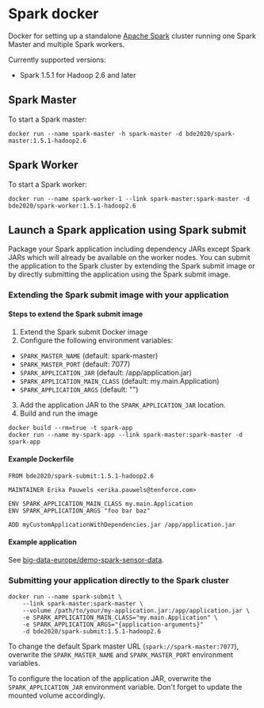 # Spark docker

Docker for setting up a standalone [Apache Spark](http://spark.apache.org/) cluster running one Spark Master and multiple Spark workers.

Currently supported versions:
- Spark 1.5.1 for Hadoop 2.6 and later

## Spark Master
To start a Spark master:

    docker run --name spark-master -h spark-master -d bde2020/spark-master:1.5.1-hadoop2.6

## Spark Worker
To start a Spark worker:

    docker run --name spark-worker-1 --link spark-master:spark-master -d bde2020/spark-worker:1.5.1-hadoop2.6

## Launch a Spark application using Spark submit
Package your Spark application including dependency JARs except Spark JARs which will already be available on the worker nodes. You can submit the application to the Spark cluster by extending the Spark submit image or by directly submitting the application using the Spark submit image. 

### Extending the Spark submit image with your application

#### Steps to extend the Spark submit image
1. Extend the Spark submit Docker image
2. Configure the following environment variables:
  * `SPARK_MASTER_NAME` (default: spark-master)
  * `SPARK_MASTER_PORT` (default: 7077)
  * `SPARK_APPLICATION_JAR` (default: /app/application.jar)
  * `SPARK_APPLICATION_MAIN_CLASS` (default: my.main.Application)
  * `SPARK_APPLICATION_ARGS` (default: "")
3. Add the application JAR to the `SPARK_APPLICATION_JAR` location.
4. Build and run the image
```
docker build --rm=true -t spark-app
docker run --name my-spark-app --link spark-master:spark-master -d spark-app
```

#### Example Dockerfile
```
FROM bde2020/spark-submit:1.5.1-hadoop2.6

MAINTAINER Erika Pauwels <erika.pauwels@tenforce.com>

ENV SPARK_APPLICATION_MAIN_CLASS my.main.Application
ENV SPARK_APPLICATION_ARGS "foo bar baz"

ADD myCustomApplicationWithDependencies.jar /app/application.jar
```

#### Example application
See [big-data-europe/demo-spark-sensor-data](https://github.com/big-data-europe/demo-spark-sensor-data).

### Submitting your application directly to the Spark cluster

    docker run --name spark-submit \
        --link spark-master:spark-master \
        --volume /path/to/your/my-application.jar:/app/application.jar \
        -e SPARK_APPLICATION_MAIN_CLASS="my.main.Application" \
        -e SPARK_APPLICATION_ARGS="{application-arguments}"
        -d bde2020/spark-submit:1.5.1-hadoop2.6
        
To change the default Spark master URL (`spark://spark-master:7077`), overwrite the `SPARK_MASTER_NAME` and `SPARK_MASTER_PORT` environment variables.

To configure the location of the application JAR, overwrite the `SPARK_APPLICATION_JAR` environment variable. Don't forget to update the mounted volume accordingly.

